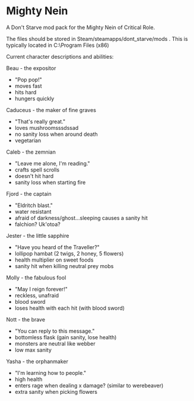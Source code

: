 # Mighty Nein
A Don't Starve mod pack for the Mighty Nein of Critical Role.

The files should be stored in Steam/steamapps/dont_starve/mods . This is typically located in C:\Program Files (x86)

Current character descriptions and abilities:

Beau - the expositor
 - "Pop pop!"
 - moves fast
 - hits hard
 - hungers quickly


Caduceus - the maker of fine graves
 - "That's really great."
 - loves mushroomsssdssad
 - no sanity loss when around death
 - vegetarian


Caleb - the zemnian
 - "Leave me alone, I'm reading."
 - crafts spell scrolls
 - doesn't hit hard
 - sanity loss when starting fire


Fjord - the captain
 - "Eldritch blast."
 - water resistant
 - afraid of darkness/ghost...sleeping causes a sanity hit
 - falchion? Uk'otoa?


Jester - the little sapphire
 - "Have you heard of the Traveller?"
 - lollipop hambat (2 twigs, 2 honey, 5 flowers)
 - health multiplier on sweet foods
 - sanity hit when killing neutral prey mobs


Molly - the fabulous fool
 - "May I reign forever!"
 - reckless, unafraid
 - blood sword
 - loses health with each hit (with blood sword)


Nott - the brave
 - "You can reply to this message."
 - bottomless flask (gain sanity, lose health)
 - monsters are neutral like webber
 - low max sanity


Yasha - the orphanmaker
 - "I'm learning how to people."
 - high health
 - enters rage when dealing x damage? (similar to werebeaver)
 - extra sanity when picking flowers
